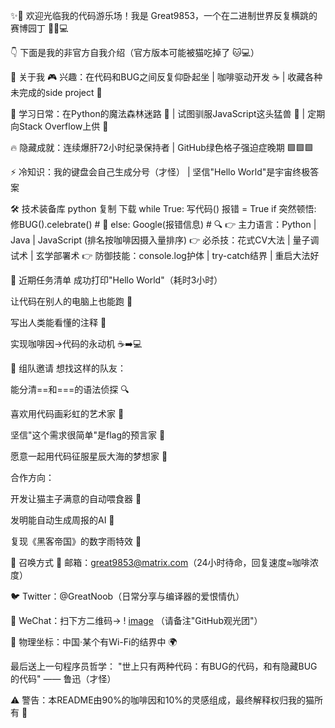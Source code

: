 ✨🎉 欢迎光临我的代码游乐场！我是 Great9853，一个在二进制世界反复横跳的赛博园丁 🌱👨💻

👇 下面是我的非官方自我介绍（官方版本可能被猫吃掉了 🐱💻）

🤖 关于我
🎮 兴趣：在代码和BUG之间反复仰卧起坐 | 咖啡驱动开发 ☕ | 收藏各种未完成的side project 📂

🌱 学习日常：在Python的魔法森林迷路 🐍 | 试图驯服JavaScript这头猛兽 🦁 | 定期向Stack Overflow上供 🙏

🔥 隐藏成就：连续爆肝72小时纪录保持者 | GitHub绿色格子强迫症晚期 🟩🟩🟩

⚡ 冷知识：我的键盘会自己生成分号（才怪） | 坚信"Hello World"是宇宙终极答案

🛠️ 技术装备库
python
复制
下载
while True:
    写代码()
    报错 = True
    if 突然顿悟:
        修BUG().celebrate()  # 🍻
    else:
        Google(报错信息)  # 🔍
👉 主力语言：Python | Java | JavaScript (排名按咖啡因摄入量排序)
👉 必杀技：花式CV大法 | 量子调试术 | 玄学部署术
👉 防御技能：console.log护体 | try-catch结界 | 重启大法好

🚀 近期任务清单
成功打印"Hello World"（耗时3小时）

让代码在别人的电脑上也能跑 👻

写出人类能看懂的注释 📝

实现咖啡因→代码的永动机 ☕➡️💻

🤝 组队邀请
想找这样的队友：

能分清==和===的语法侦探 🔍

喜欢用代码画彩虹的艺术家 🌈

坚信"这个需求很简单"是flag的预言家 🚩

愿意一起用代码征服星辰大海的梦想家 🚀

合作方向：

开发让猫主子满意的自动喂食器 🐾

发明能自动生成周报的AI 📑

复现《黑客帝国》的数字雨特效 💊

📮 召唤方式
📧 邮箱：great9853@matrix.com（24小时待命，回复速度≈咖啡浓度）

🐦 Twitter：@GreatNoob（日常分享与编译器的爱恨情仇）

💬 WeChat：扫下方二维码→ !
[image](https://github.com/user-attachments/assets/286de3cc-81a4-42b0-a277-02ef1dc64f14)
（请备注"GitHub观光团"）

📍 物理坐标：中国·某个有Wi-Fi的结界中 🌍

最后送上一句程序员哲学：
"世上只有两种代码：有BUG的代码，和有隐藏BUG的代码" —— 鲁迅（才怪）



⚠️ 警告：本README由90%的咖啡因和10%的灵感组成，最终解释权归我的猫所有 🐾
